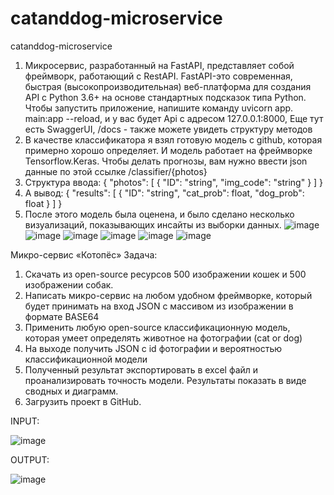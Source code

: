 # catanddog-microservice
 catanddog-microservice
 

1. Микросервис, разработанный на FastAPI, представляет собой фреймворк, работающий с RestAPI. FastAPI-это современная, быстрая (высокопроизводительная) веб-платформа для создания API с Python 3.6+ на основе стандартных подсказок типа Python. Чтобы запустить приложение, напишите команду uvicorn app. main:app --reload, и у вас будет Api с адресом 127.0.0.1:8000, Еще тут есть SwaggerUI, /docs - также можете увидеть структуру методов
2. В качестве классификатора я взял готовую модель с github, которая примерно хорошо определяет. И модель работает на фреймворке Tensorflow.Keras. Чтобы делать прогнозы, вам нужно ввести json данные по этой ссылке /classifier/{photos}
3. Структура ввода:
{
  "photos": [
    {
      "ID": "string",
      "img_code": "string"
    }
  ]
}
4. А вывод:
{
  "results": [
    {
      "ID": "string",
      "cat_prob": float,
      "dog_prob": float
    }
  ]
}
5. После этого модель была оценена, и было сделано несколько визуализаций, показывающих инсайты из выборки данных.
![image](https://user-images.githubusercontent.com/54392243/128825010-27e8d571-dce1-457a-a917-b02b8ec319d7.png)
![image](https://user-images.githubusercontent.com/54392243/128825090-07b6b025-8f83-467b-9e17-978ab841b60d.png)
![image](https://user-images.githubusercontent.com/54392243/128825114-0a02b8f4-f4d9-4937-b139-b075f50e82c0.png)
![image](https://user-images.githubusercontent.com/54392243/128825152-e3560e19-6b84-410f-98d2-c419a827bbe8.png)
![image](https://user-images.githubusercontent.com/54392243/128825188-83af4c5c-17c7-44c9-bbb2-c7a94eb29fa8.png)
![image](https://user-images.githubusercontent.com/54392243/128825217-f8e87788-ed5f-411b-bc43-d0a02a1268d5.png)

 
Микро-сервис «Котопёс»
Задача:
1. Скачать из open-source ресурсов 500 изображении кошек и 500 изображении собак.
2. Написать микро-сервис на любом удобном фреймворке, который будет принимать на вход JSON с массивом из изображении в формате BASE64
3. Применить любую open-source классификационную модель, которая умеет определять животное на фотографии (cat or dog)
4. На выходе получить JSON с id фотографии и вероятностью классификационной модели
5. Полученный результат экспортировать в excel файл и проанализировать точность модели. Результаты показать в виде сводных и диаграмм.
6. Загрузить проект в GitHub.

INPUT:

![image](https://user-images.githubusercontent.com/54392243/128649189-876dc065-104f-465f-bd29-cc6327ab241a.png)

OUTPUT:

![image](https://user-images.githubusercontent.com/54392243/128649195-9d227abc-4c18-40ed-afce-95246984c724.png)


